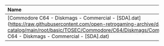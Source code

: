 |Name|Size|
|:---|---:|
|[Commodore C64 - Diskmags - Commercial - [SDA].dat](https://raw.githubusercontent.com/open-retrogaming-archive/dat-catalog/main/root/basic/TOSEC/Commodore/C64/Diskmags/Commercial/[SDA]/Commodore C64 - Diskmags - Commercial - [SDA].dat)|28076|
